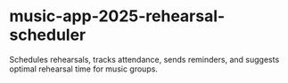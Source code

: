 # music-app-2025-rehearsal-scheduler
Schedules rehearsals, tracks attendance, sends reminders, and suggests optimal rehearsal time for music groups.
